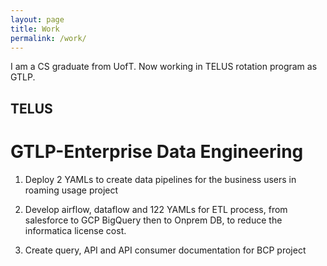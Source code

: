 ```yaml
---
layout: page
title: Work
permalink: /work/
---
```

I am a CS graduate from UofT. Now working in TELUS rotation program as GTLP.

## TELUS

# GTLP-Enterprise Data Engineering                           
1. Deploy 2 YAMLs to create data pipelines for the business users in roaming usage project

2. Develop airflow, dataflow and 122 YAMLs for ETL process, from salesforce to GCP BigQuery then to Onprem DB, to reduce the informatica license cost.

3. Create  query, API and API consumer documentation for BCP project
